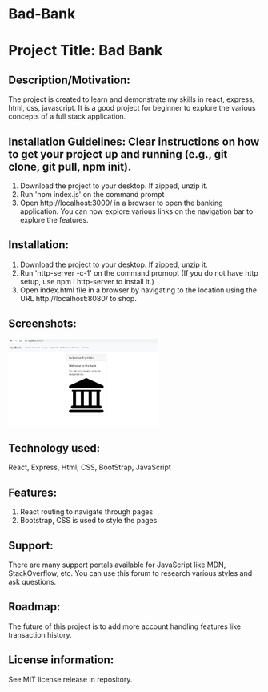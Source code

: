 # Bad-Bank

# Project Title: Bad Bank

## Description/Motivation: 

The project is created to learn and demonstrate my skills in react, express, html, css, javascript. It is a good project for beginner to explore the various concepts of a full stack application. 

## Installation Guidelines: Clear instructions on how to get your project up and running (e.g., git clone, git pull, npm init).
1. Download the project to your desktop. If zipped, unzip it. 
2. Run 'npm index.js' on the command prompt 
2. Open http://localhost:3000/ in a browser to open the banking application. You can now explore various links on the navigation bar to explore the features. 

## Installation: 
1. Download the project to your desktop. If zipped, unzip it. 
2. Run 'http-server -c-1' on the command promopt (If you do not have http setup, use npm i http-server to install it.)
2. Open index.html file in a browser by navigating to the location using the URL http://localhost:8080/ to shop.

## Screenshots: 
<img src="Bad-Bank.png" width='300' />

## Technology used: 
React, Express, Html, CSS, BootStrap, JavaScript

## Features: 
1. React routing to navigate through pages
2. Bootstrap, CSS is used to style the pages

## Support: 
There are many support portals available for JavaScript like MDN, StackOverflow, etc. You can use this forum to research various styles and ask questions.

## Roadmap: 
The future of this project is to add more account handling features like transaction history. 

## License information: 

See MIT license release in repository.
